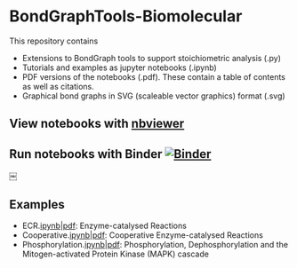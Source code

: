 # BondGraphTools-Biomolecular
This repository contains
- Extensions to BondGraph tools to support stoichiometric analysis (.py)
- Tutorials and examples as jupyter notebooks (.ipynb)
- PDF versions of the notebooks (.pdf). These contain a table of contents as well as citations.
- Graphical bond graphs in SVG (scaleable vector graphics) format (.svg)

## View notebooks with [nbviewer](https://nbviewer.jupyter.org/github/gawthrop/BondGraphTools-Biomolecular/tree/master/)

## Run notebooks with Binder [![Binder](https://mybinder.org/badge_logo.svg)](https://mybinder.org/v2/gh/gawthrop/BondGraphTools-Biomolecular/master)
￼
## Examples
- ECR.[ipynb](ECR.ipynb)|[pdf](ECR.pdf): Enzyme-catalysed Reactions
- Cooperative.[ipynb](Cooperative.ipynb)|[pdf](Cooperative.pdf): Cooperative Enzyme-catalysed Reactions
- Phosphorylation.[ipynb](Phosphorylation.ipynb)|[pdf](Phosphorylation.pdf): Phosphorylation, Dephosphorylation and the Mitogen-activated Protein Kinase (MAPK) cascade
